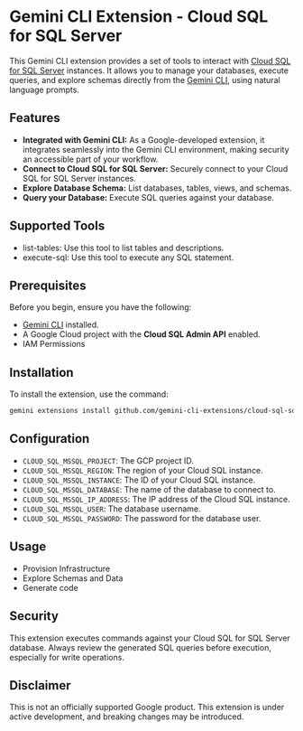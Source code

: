 # Gemini CLI Extension - Cloud SQL for SQL Server

This Gemini CLI extension provides a set of tools to interact with [Cloud SQL for SQL Server](https://cloud.google.com/sql/docs/sqlserver) instances. It allows you to manage your databases, execute queries, and explore schemas directly from the [Gemini CLI](https://google-gemini.github.io/gemini-cli/), using natural language prompts.

## Features

*   **Integrated with Gemini CLI:** As a Google-developed extension, it integrates seamlessly into the Gemini CLI environment, making security an accessible part of your workflow.
*   **Connect to Cloud SQL for SQL Server:** Securely connect to your Cloud SQL for SQL Server instances.
*   **Explore Database Schema:** List databases, tables, views, and schemas.
*   **Query your Database:** Execute SQL queries against your database.

## Supported Tools

* list-tables: Use this tool to list tables and descriptions.
* execute-sql: Use this tool to execute any SQL statement.

## Prerequisites

Before you begin, ensure you have the following:

*   [Gemini CLI](https://github.com/google-gemini/gemini-cli) installed.
*   A Google Cloud project with the **Cloud SQL Admin API** enabled.
*   IAM Permissions

## Installation

To install the extension, use the command:

```bash
gemini extensions install github.com/gemini-cli-extensions/cloud-sql-sqlserver.git
```

## Configuration

*   `CLOUD_SQL_MSSQL_PROJECT`: The GCP project ID.
*   `CLOUD_SQL_MSSQL_REGION`: The region of your Cloud SQL instance.
*   `CLOUD_SQL_MSSQL_INSTANCE`: The ID of your Cloud SQL instance.
*   `CLOUD_SQL_MSSQL_DATABASE`: The name of the database to connect to.
*   `CLOUD_SQL_MSSQL_IP_ADDRESS`: The IP address of the Cloud SQL instance.
*   `CLOUD_SQL_MSSQL_USER`: The database username.
*   `CLOUD_SQL_MSSQL_PASSWORD`: The password for the database user.


## Usage

* Provision Infrastructure
* Explore Schemas and Data
* Generate code


## Security

This extension executes commands against your Cloud SQL for SQL Server database. Always review the generated SQL queries before execution, especially for write operations.

## Disclaimer

This is not an officially supported Google product. This extension is under active development, and breaking changes may be introduced.
